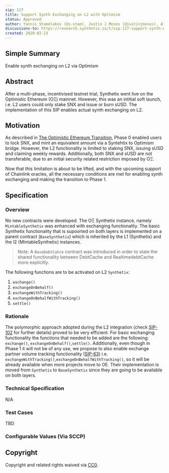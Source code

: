 ```yaml
---
sip: 117
title: Support Synth Exchanging on L2 with Optimism
status: Approved
author: Yannis Stamelakos (@i-stam), Justin J Moses (@justinjmoses), Alejandro Santander (@ajsantander)
discussions-to: https://research.synthetix.io/t/sip-117-support-synth-exchanging-on-l2-with-optimism/326
created: 2020-02-23
---
```


## Simple Summary

<!--"If you can't explain it simply, you don't understand it well enough." Simply describe the outcome the proposed changes intends to achieve. This should be non-technical and accessible to a casual community member.-->

Enable synth exchanging on L2 via Optimism

## Abstract

<!--A short (~200 word) description of the proposed change, the abstract should clearly describe the proposed change. This is what *will* be done if the SIP is implemented, not *why* it should be done or *how* it will be done. If the SIP proposes deploying a new contract, write, "we propose to deploy a new contract that will do x".-->

After a multi-phase, incentivised testnet trial, Synthetix went live on the Optimistic Ethereum (OΞ) mainnet. However, this was an intitial soft launch, i.e. L2 users could only stake SNX and issue or burn sUSD. The implementation of this SIP enables actual synth exchanging on L2.

## Motivation

<!--This is the problem statement. This is the *why* of the SIP. It should clearly explain *why* the current state of the protocol is inadequate.  It is critical that you explain *why* the change is needed, if the SIP proposes changing how something is calculated, you must address *why* the current calculation is innaccurate or wrong. This is not the place to describe how the SIP will address the issue!-->

As described in [The Optimistic Ethereum Transition](https://blog.synthetix.io/the-optimistic-ethereum-transition), Phase 0 enabled users to lock SNX, and mint an equivalent amount via a Syntehtix to Optimism bridge. However, the L2 functionality is limited to staking SNX, issuing sUSD and claiming weekly rewards. Additionally, both SNX and sUSD are not transferable, due to an initial security related restriction imposed by OΞ.

Now that this limitation is about to be lifted, and with the upcoming support of Chainlink oracles, all the necessary conditions are met for enabling synth exchanging and making the transition to Phase 1.

## Specification

<!--The specification should describe the syntax and semantics of any new feature, there are five sections
1. Overview
2. Rationale
3. Technical Specification
4. Test Cases
5. Configurable Values
-->

### Overview

<!--  -->
<!--This is a high level overview of *how* the SIP will solve the problem. The overview should clearly describe how the new feature will be implemented.-->

No new contracts were developed. The OΞ Synthetix instance, namely `MintableSynthetix` was enhanced with exchanging functionality. The basic Synthetix functionality that is supoorted on both layers is implemented on a parent contract (`BaseSynthetix`) which is inherited by the L1 (Synthetix) and the l2 (MintableSynthetix) instances.

> Note: A `BaseDebtCahce` contract was introduced in order to state the shared functionality between DebtCache and RealtimedebtCache more explicitly.

The following functions are to be activated on L2 `Synthetix`:

1. `exchange() `
2. `exchangeOnBehalf()`
3. `exchangeWithTracking()`
4. `exchangeOnBehalfWithTracking()`
5. `settle()`

### Rationale

<!--This is where you explain the reasoning behind how you propose to solve the problem. Why did you propose to implement the change in this way, what were the considerations and trade-offs. The rationale fleshes out what motivated the design and why particular design decisions were made. It should describe alternate designs that were considered and related work. The rationale may also provide evidence of consensus within the community, and should discuss important objections or concerns raised during discussion.-->

The polymorphic approach adopted during the L2 integration (check [SIP-102](./sip-102.md) for further details) proved to be very efficient. For basic exchanging functionality the functions that needed to be added are the following: `exchange()`, `exchangeOnBehalf()`,`settle()`. Additionally, even though in Phase 1 it will not be of any use, we propose to also enable exchange partner volume tracking functionality ([SIP-63](./sip-63.md)) i.e. `exchangeWithTracking()`,`exchangeOnBehalfWithTracking()`, so it will be already available when more projects move to OE. Their implementation is moved from `Synthetix` to `BaseSynthetix` since they are going to be available on both layers.

### Technical Specification

<!--The technical specification should outline the public API of the changes proposed. That is, changes to any of the interfaces Synthetix currently exposes or the creations of new ones.-->

N/A

### Test Cases

<!--Test cases for an implementation are mandatory for SIPs but can be included with the implementation..-->

TBD

### Configurable Values (Via SCCP)

<!--Please list all values configurable via SCCP under this implementation.-->

## Copyright

Copyright and related rights waived via [CC0](https://creativecommons.org/publicdomain/zero/1.0/).
